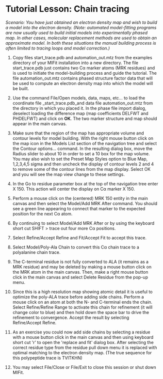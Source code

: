 # Tutorial Lesson: Chain tracing


_Scenario: You have just obtained an electron density map and wish to build a model into the electron density. (Note: automated model-fitting programs are now usually used to build initial models into experimentally phased map. In other cases, molecular replacement methods are used to obtain an approximate model. In both these situations the manual building process is often limited to tracing loops and model correction.)_

1. Copy files start\_trace.pdb and automation\_out.mtz from the examples directory of your MIFit installation into a new directory. The file start\_trace.pdb just contains two Cα marker atoms (MRK residues) and is used to initiate the model-building process and guide the tutorial. The file automation\_out.mtz contains phased structure factor data that will be used to compute an electron density map into which the model will be built.

2. Use the command File/Open models, data, maps, etc... to load the coordinate file _start\_trace.pdb_and data file automation\_out.mtz from the directory in which you placed it. In the phase file import dialog, deselect loading the difference map (map coefficients DELFWT and PHDELFWT) and click on **OK**. The two marker structure and map should appear in the main canvas.

3. Make sure that the region of the map has appropriate volume and contour levels for model building. With the right mouse button click on the map icon in the Models List section of the navigation tree and select the Contour options... command. In the resulting dialog box, move the Radius slider to about 10 in order to set a 10 box for the map volume. You may also wish to set the Preset Map Styles option to Blue Map, 1,2,3,4,5 sigma and then uncheck the display of contour levels 2 and 4 to remove some of the contour lines from the map display. Select OK and you will see the map view change to these settings.

4. In the Go to residue parameter box at the top of the navigation tree enter X 150. This action will center the display on Cα marker X 150.

5. Perform a mouse click on the (centered) MRK 150 entity in the main canvas and then select the Model/Add MRK After command. You should see a green line appearing to connect that marker to the expected position for the next Cα atom.

6. By continuing to select Model/Add MRK After or by using the keyboard short cut SHIFT &gt; trace out four more Cα positions.

7. Select Refine/Accept Refine and Fit/Accept Fit to accept this trace.

8. Select Model/Poly-Ala Chain to convert this Cα chain trace to a polyalanine chain trace.

9. The C-terminal residue is not fully converted to ALA (it remains as a MRK residue) and may be deleted by making a mouse button click on the MRK atom in the main canvas. Then, make a right mouse button click in the main canvas and select Delete Residue from the pop-up menu.

10. Since this is a high resolution map showing atomic detail it is useful to optimize the poly-ALA trace before adding side chains. Perform a mouse click on an atom at both the N- and C-terminal ends the chain. Select Refine/Refine Range to activate this chain for refinement (it will change color to blue) and then hold down the space bar to drive the refinement to convergence. Accept the result by selecting Refine/Accept Refine.

11. As an exercise you could now add side chains by selecting a residue with a mouse button click in the main canvas and then using keyboard short cut 'r' to open the 'replace and fit' dialog box. After selecting the correct residue type from the residue pull down menu it is replaced with optimal matching to the electron density map. (The true sequence for this polypeptide trace is TVITKHN)

12. You may select File/Close or File/Exit to close this session or shut down MIFit.
